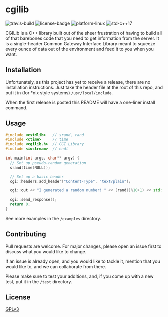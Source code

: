 # cgilib

![travis-build](https://img.shields.io/travis/com/AdrianGjerstad/cgilib?logo=travis&style=flat-square)
![license-badge](https://img.shields.io/github/license/AdrianGjerstad/cgilib?style=flat-square&logo=github)
![platform-linux](https://img.shields.io/badge/platform-linux-blue?style=flat-square&logo=linux)
![std-c++17](https://img.shields.io/badge/std-c++17-blue?style=flat-square&logo=c%2b%2b)

CGILib is a C++ library built out of the sheer frustration of having to build all of that barebones code that you need to get information from the server. It is a single-header Common Gateway Interface Library meant to squeeze every ounce of data out of the environment and feed it to you when you want.

## Installation

Unfortunately, as this project has yet to receive a release, there are no installation instructions. Just take the header file at the root of this repo, and put it in (for \*nix style systems) `/usr/local/include`.

When the first release is posted this README will have a one-liner install command.

## Usage

```cpp
#include <cstdlib>   // srand, rand
#include <ctime>     // time
#include <cgilib.h>  // CGI Library
#include <iostream>  // endl

int main(int argc, char** argv) {
  // Set up pseudo-random generation
  srand(time(NULL));

  // Set up a basic header
  cgi::headers.add_header("Content-Type", "text/plain");

  cgi::out << "I generated a random number! " << (rand()%10+1) << std::endl;
  
  cgi::send_response();
  return 0;
}
```

See more examples in the `/examples` directory.

## Contributing

Pull requests are welcome. For major changes, please open an issue first to discuss what you would like to change.

If an issue is already open, and you would like to tackle it, mention that you would like to, and we can collaborate
from there.

Please make sure to test your additions, and, if you come up with a new test, put it in the `/test` directory.

## License

[GPLv3](https://choosealicense.com/licenses/gpl-3.0/)
